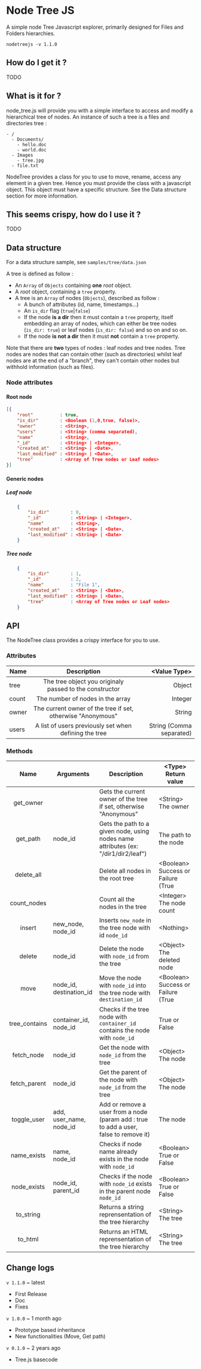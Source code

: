 # Node Tree JS
A simple node Tree Javascript explorer, primarily designed for Files and Folders hierarchies.

`nodetreejs -v 1.1.0`

## How do I get it ?

TODO

## What is it for ?

node_tree.js will provide you with a simple interface to access and modify a hierarchical tree of nodes. An instance of such a tree is a files and directories tree :

```
- /
  - Documents/
    - hello.doc
    - world.doc
  - Images
    - tree.jpg
  - file.txt
```

NodeTree provides a class for you to use to move, rename, access any element in a given tree.
Hence you must provide the class with a javascript object. This object must have a specific structure. See the Data structure section for more information.

## This seems crispy, how do I use it ?

TODO

## Data structure

For a data structure sample, see `samples/tree/data.json`

A tree is defined as follow :
* An `Array` of `Objects` containing **one** _root_ object.
* A _root_ object, containing a `tree` property.
* A tree is an `Array` of nodes (`Objects`), described as follow :
  * A bunch of attributes (id, name, timestamps...)
  * An `is_dir` flag (`true`|`false`)
  * If the node **is a dir** then it must contain a `tree` property, itself embedding an array of nodes, which can either be tree nodes (`is_dir: true`) or leaf nodes (`is_dir: false`) and so on and so on.
  * If the node **is not a dir** then it must **not** contain a `tree` property.

Note that there are **two** types of nodes : leaf nodes and tree nodes. Tree nodes are nodes that can contain other (such as directories) whilst leaf nodes are at the end of a "branch", they can't contain other nodes but withhold information (such as files).

### Node attributes

#### Root node

```json
[{
    "root"          : true,
    "is_dir"        : <Boolean (1,0,true, false)>,
    "owner"         : <String>,
    "users"         : <String> (comma separated),
    "name"          : <String>,
    "_id"           : <String> | <Integer>,
    "created_at"    : <String> | <Date>,
    "last_modified" : <String> | <Date>,
    "tree"          : <Array of Tree nodes or Leaf nodes>
}]
```

#### Generic nodes

##### Leaf node

```json
    {
        "is_dir"        : 0,
        "_id"           : <String> | <Integer>,
        "name"          : <String>,
        "created_at"    : <String> | <Date>,
        "last_modified" : <String> | <Date>
    }
```

##### Tree node
```json
    {
        "is_dir"        : 1,
        "_id"           : 2,
        "name"          : "File 1",
        "created_at"    : <String> | <Date>,
        "last_modified" : <String> | <Date>,
        "tree"          : <Array of Tree nodes or Leaf nodes>
    }
```

## API

The NodeTree class provides a crispy interface for you to use.

### Attributes

| Name          | Description                                                    | \<Value Type\>                 |
| ------------- |:--------------------------------------------------------------:| ----------------------------:|
| tree          | The tree object you originaly passed to the constructor        | Object                       |
| count         | The number of nodes in the array                               | Integer                      |
| owner         | The current owner of the tree if set, otherwise "Anonymous"    | String                       |
| users         | A list of users previously set when defining the tree          | String (Comma separated)     |

### Methods

| Name          | Arguments         | Description                                                                 | \<Type\> Return value |
|:-------------:|-------------------|-----------------------------------------------------------------------------|-----------------------|
| get_owner     |                   | Gets the current owner of the tree if set, otherwise "Anonymous"            | \<String\> The owner  |
| get_path      | node_id           | Gets the path to a given node, using nodes name attributes (ex: "/dir1/dir2/leaf") | <String> The path to the node |
| delete_all    |                   | Delete all nodes in the root tree                                           | \<Boolean\> Success or Failure (True|False)  |
| count_nodes   |                   | Count all the nodes in the tree                                             | \<Integer\> The node count      |
| insert        | new_node, node_id | Inserts `new_node` in the tree node with id `node_id`                       | \<Nothing\>           |
| delete        | node_id           | Delete the node with `node_id` from the tree                                | \<Object\> The deleted node |
| move          | node_id, destination_id | Move the node with `node_id` into the tree node with `destination_id` | \<Boolean\> Success or Failure (True|False) |
| tree_contains | container_id, node_id | Checks if the tree node with `container_id` contains the node with `node_id` | <Boolean> True or False |
| fetch_node    | node_id           | Get the node with `node_id` from the tree                                   | \<Object\> The node |
| fetch_parent  | node_id           | Get the parent of the node with `node_id` from the tree                     | \<Object\> The node |
| toggle_user   | add, user_name, node_id | Add or remove a user from a node (param add : true to add a user, false to  remove it)                      | <Object> The node |
| name_exists   | name, node_id     | Checks if node name already exists in the node with `node_id`               | \<Boolean\> True or False  |
| node_exists   | node_id, parent_id | Checks if the node with `node_id` exists in the parent node `node_id`      | \<Boolean\> True or False  |
| to_string     |                   | Returns a string reprensentation of the tree hierarchy                      | \<String\> The tree  |
| to_html       |                   | Returns an HTML reprensentation of the tree hierarchy                       | \<String\> The tree  |

## Change logs

`v 1.1.0` ~ latest
* First Release
* Doc
* Fixes

`v 1.0.0` ~ 1 month ago
* Prototype based inheritance
* New functionalities (Move, Get path)

`v 0.1.0` ~ 2 years ago
* Tree.js basecode
